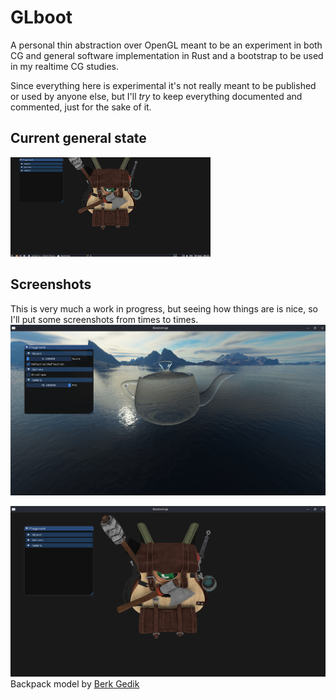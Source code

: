 # GLboot

A personal thin abstraction over OpenGL meant to be an experiment in both CG and general software implementation in Rust and a bootstrap to be used in my realtime CG studies.

Since everything here is experimental it's not really meant to be published or used by anyone else, but I'll *try* to keep everything documented and commented, just for the sake of it.

## Current general state
![state](https://github.com/bvrner/glboot/blob/master/shots/output.gif)

## Screenshots
This is very much a work in progress, but seeing how things are is nice, so I'll put some screenshots from times to times.
![pot](https://github.com/bvrner/glboot/blob/master/shots/refl_pot.png)

![back](https://github.com/bvrner/glboot/blob/master/shots/backpack.png)
Backpack model by [Berk Gedik](https://sketchfab.com/3d-models/survival-guitar-backpack-low-poly-799f8c4511f84fab8c3f12887f7e6b36)

